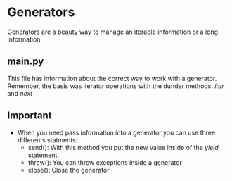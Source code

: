 # Generators

Generators are a beauty way to manage an iterable information or a long information.

## main.py

This file has information about the correct way to work with a generator. Remember, the basis was iterator operations with the dunder methods: *iter* and *next*

## Important

- When you need pass information into a generator you can use three differents statments:
    - send(): With this method you put the new value inside of the *yield* statement.
    - throw(): You can throw exceptions inside a generator
    - close(): Close the generator
